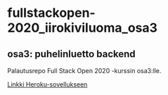 # fullstackopen-2020_iirokiviluoma_osa3
## osa3: puhelinluetto backend
Palautusrepo Full Stack Open 2020 -kurssin osa3:lle.

[Linkki Heroku-sovellukseen](https://puhelinluettelo-backend-iiroki.herokuapp.com/api/persons)
